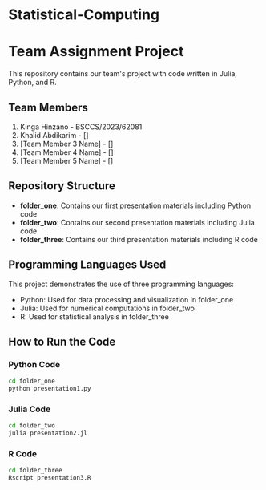 # Statistical-Computing

# Team Assignment Project

This repository contains our team's project with code written in Julia, Python, and R.

## Team Members

1. Kinga Hinzano - BSCCS/2023/62081
2. Khalid Abdikarim - []
3. [Team Member 3 Name] - []
4. [Team Member 4 Name] - []
5. [Team Member 5 Name] - []

## Repository Structure

- **folder_one**: Contains our first presentation materials including Python code
- **folder_two**: Contains our second presentation materials including Julia code
- **folder_three**: Contains our third presentation materials including R code

## Programming Languages Used

This project demonstrates the use of three programming languages:
- Python: Used for data processing and visualization in folder_one
- Julia: Used for numerical computations in folder_two
- R: Used for statistical analysis in folder_three

## How to Run the Code

### Python Code
```bash
cd folder_one
python presentation1.py
```

### Julia Code
```bash
cd folder_two
julia presentation2.jl
```

### R Code
```bash
cd folder_three
Rscript presentation3.R
```
